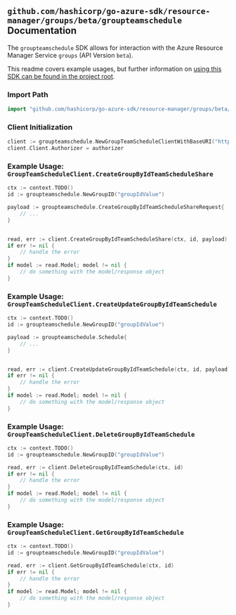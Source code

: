 
## `github.com/hashicorp/go-azure-sdk/resource-manager/groups/beta/groupteamschedule` Documentation

The `groupteamschedule` SDK allows for interaction with the Azure Resource Manager Service `groups` (API Version `beta`).

This readme covers example usages, but further information on [using this SDK can be found in the project root](https://github.com/hashicorp/go-azure-sdk/tree/main/docs).

### Import Path

```go
import "github.com/hashicorp/go-azure-sdk/resource-manager/groups/beta/groupteamschedule"
```


### Client Initialization

```go
client := groupteamschedule.NewGroupTeamScheduleClientWithBaseURI("https://management.azure.com")
client.Client.Authorizer = authorizer
```


### Example Usage: `GroupTeamScheduleClient.CreateGroupByIdTeamScheduleShare`

```go
ctx := context.TODO()
id := groupteamschedule.NewGroupID("groupIdValue")

payload := groupteamschedule.CreateGroupByIdTeamScheduleShareRequest{
	// ...
}


read, err := client.CreateGroupByIdTeamScheduleShare(ctx, id, payload)
if err != nil {
	// handle the error
}
if model := read.Model; model != nil {
	// do something with the model/response object
}
```


### Example Usage: `GroupTeamScheduleClient.CreateUpdateGroupByIdTeamSchedule`

```go
ctx := context.TODO()
id := groupteamschedule.NewGroupID("groupIdValue")

payload := groupteamschedule.Schedule{
	// ...
}


read, err := client.CreateUpdateGroupByIdTeamSchedule(ctx, id, payload)
if err != nil {
	// handle the error
}
if model := read.Model; model != nil {
	// do something with the model/response object
}
```


### Example Usage: `GroupTeamScheduleClient.DeleteGroupByIdTeamSchedule`

```go
ctx := context.TODO()
id := groupteamschedule.NewGroupID("groupIdValue")

read, err := client.DeleteGroupByIdTeamSchedule(ctx, id)
if err != nil {
	// handle the error
}
if model := read.Model; model != nil {
	// do something with the model/response object
}
```


### Example Usage: `GroupTeamScheduleClient.GetGroupByIdTeamSchedule`

```go
ctx := context.TODO()
id := groupteamschedule.NewGroupID("groupIdValue")

read, err := client.GetGroupByIdTeamSchedule(ctx, id)
if err != nil {
	// handle the error
}
if model := read.Model; model != nil {
	// do something with the model/response object
}
```
